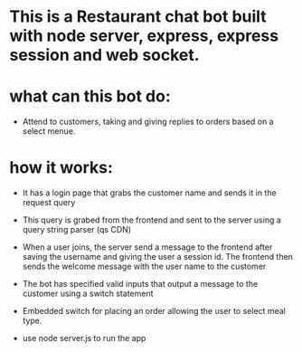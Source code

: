 # This is a Restaurant chat bot built with node server, express, express session and web socket.

# what can this bot do:

- Attend to customers, taking and giving replies to orders based on a select menue.

# how it works:

- It has a login page that grabs the customer name and sends it in the request query

- This query is grabed from the frontend and sent to the server using a query string parser (qs CDN)

- When a user joins, the server send a message to the frontend after saving the username and giving the user a session id. The frontend then sends the welcome message with the user name to the customer

- The bot has specified valid inputs that output a message to the customer using a switch statement

- Embedded switch for placing an order allowing the user to select meal type.

- use node server.js to run the app
